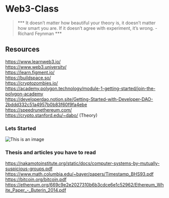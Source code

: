 # Web3-Class

> *** It doesn’t matter how beautiful your theory is, it doesn’t matter how smart you are. If it doesn’t agree with experiment, it’s wrong. - Richard Feynman ***


## Resources

https://www.learnweb3.io/<br />
https://www.web3.university/ <br />
https://learn.figment.io/ <br />
https://buildspace.so/ <br />
https://cryptozombies.io/ <br />
https://academy.polygon.technology/module-1-getting-started/join-the-polygon-academy <br />
https://developerdao.notion.site/Getting-Started-with-Developer-DAO-2bddd332c51a4957b0b83f60f9fa4ebe <br />
https://speedrunethereum.com/ <br />
https://crypto.stanford.edu/~dabo/ (Theory) <br />

### Lets Started 
 ![This is an image](https://m.media-amazon.com/images/M/MV5BZjE0N2E3MDAtNmU0Zi00NjI1LWE1YjQtYWMwMGMxZWI4ZWQ3XkEyXkFqcGdeQXVyNjc5Mjg0NjU@._V1_.jpg)

### Thesis and articles you have to read
https://nakamotoinstitute.org/static/docs/computer-systems-by-mutually-suspicious-groups.pdf <br />
https://www.math.columbia.edu/~bayer/papers/Timestamp_BHS93.pdf <br />
https://bitcoin.org/bitcoin.pdf <br />
https://ethereum.org/669c9e2e2027310b6b3cdce6e1c52962/Ethereum_White_Paper_-_Buterin_2014.pdf <br />
